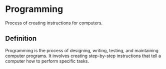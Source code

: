 # Programming

Process of creating instructions for computers.

## Definition
Programming is the process of designing, writing, testing, and maintaining computer programs. It involves creating step-by-step instructions that tell a computer how to perform specific tasks.
